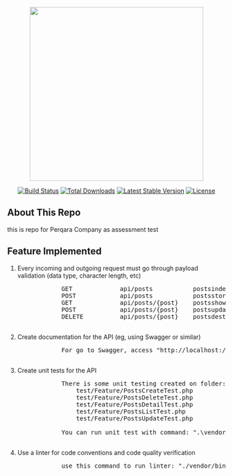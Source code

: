 <p align="center"><a href="https://laravel.com" target="_blank"><img src="https://raw.githubusercontent.com/laravel/art/master/logo-lockup/5%20SVG/2%20CMYK/1%20Full%20Color/laravel-logolockup-cmyk-red.svg" width="400"></a></p>

<p align="center">
<a href="https://travis-ci.org/laravel/framework"><img src="https://travis-ci.org/laravel/framework.svg" alt="Build Status"></a>
<a href="https://packagist.org/packages/laravel/framework"><img src="https://img.shields.io/packagist/dt/laravel/framework" alt="Total Downloads"></a>
<a href="https://packagist.org/packages/laravel/framework"><img src="https://img.shields.io/packagist/v/laravel/framework" alt="Latest Stable Version"></a>
<a href="https://packagist.org/packages/laravel/framework"><img src="https://img.shields.io/packagist/l/laravel/framework" alt="License"></a>
</p>

## About This Repo
this is repo for Perqara Company as assessment test

## Feature Implemented
<ol>
    <li>Every incoming and outgoing request must go through payload validation (data type, character length, etc)<br>
        <pre>
            GET             api/posts           postsindex     › Api\PostController@index  
            POST            api/posts           postsstore     › Api\PostController@store  
            GET             api/posts/{post}    postsshow      › Api\PostController@show  
            POST            api/posts/{post}    postsupdate    › Api\PostController@update  
            DELETE          api/posts/{post}    postsdestroy   › Api\PostController@destroy
        </pre>
    </li>
    <li>Create documentation for the API (eg, using Swagger or similar)<br>
        <pre>
            For go to Swagger, access "http://localhost:<your_port>/api/documentation"
        </pre>
    </li>
    <li>Create unit tests for the API<br>
        <pre>
            There is some unit testing created on folder: 
                test/Feature/PostsCreateTest.php
                test/Feature/PostsDeleteTest.php
                test/Feature/PostsDetailTest.php
                test/Feature/PostsListTest.php
                test/Feature/PostsUpdateTest.php<br>
            You can run unit test with command: ".\vendor\bin\phpunit"
        </pre>
    </li>
    <li>Use a linter for code conventions and code quality verification<br>
        <pre>
            use this command to run linter: "./vendor/bin/pint"
        </pre>
    </li>
</ol>
